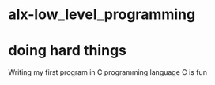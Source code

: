 # alx-low_level_programming
# doing hard things
Writing my first program in C programming language
C is fun 

